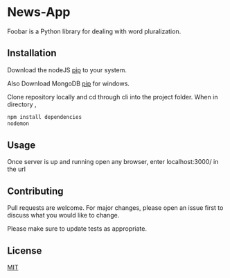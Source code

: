 # News-App

Foobar is a Python library for dealing with word pluralization.

## Installation
Download the nodeJS [pip](https://nodejs.org/en/) to your system.

Also Download MongoDB [pip](https://docs.mongodb.com/manual/tutorial/install-mongodb-on-windows/) for windows.

Clone repository locally and cd through cli into the project folder.
When in directory ,
```bash
npm install dependencies
nodemon
```
## Usage
Once server is up and running open any browser, enter localhost:3000/ in the url

## Contributing
Pull requests are welcome. For major changes, please open an issue first to discuss what you would like to change.

Please make sure to update tests as appropriate.

## License
[MIT](https://choosealicense.com/licenses/mit/)
